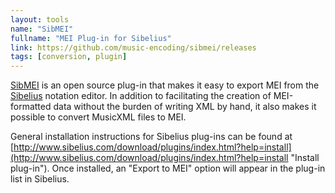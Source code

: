 ```yaml
---
layout: tools
name: "SibMEI"
fullname: "MEI Plug-in for Sibelius"
link: https://github.com/music-encoding/sibmei/releases
tags: [conversion, plugin]
---
```


[SibMEI](https://github.com/music-encoding/sibmei/releases "Sibelius MEI Plugin") is an open source plug-in that makes it easy to export MEI from the [Sibelius](http://www.sibelius.com) notation editor. In addition to facilitating the creation of MEI-formatted data without the burden of writing XML by hand, it also makes it possible to convert MusicXML files to MEI.

General installation instructions for Sibelius plug-ins can be found at [http://www.sibelius.com/download/plugins/index.html?help=install](http://www.sibelius.com/download/plugins/index.html?help=install "Install plug-in"). Once installed, an "Export to MEI" option will appear in the plug-in list in Sibelius.
